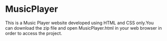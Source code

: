 # MusicPlayer

This is a Music Player website developed using HTML and CSS only.You can download the zip file and open MusicPlayer.html in your web browser in order to access the project.

